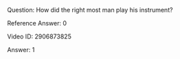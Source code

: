 Question: How did the right most man play his instrument?

Reference Answer: 0

Video ID: 2906873825

Answer: 1

